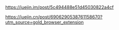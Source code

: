 https://juejin.im/post/5c494488e51d45030822a4cf

https://juejin.cn/post/6906290538761158670?utm_source=gold_browser_extension

